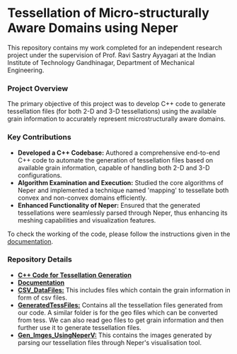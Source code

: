 # Tessellation of Micro-structurally Aware Domains using Neper

This repository contains my work completed for an independent research project under the supervision of Prof. Ravi Sastry Ayyagari at the Indian Institute of Technology Gandhinagar, Department of Mechanical Engineering.

### Project Overview
The primary objective of this project was to develop C++ code to generate tessellation files (for both 2-D and 3-D tessellations) using the available grain information to accurately represent microstructurally aware domains.

### Key Contributions
- **Developed a C++ Codebase:** Authored a comprehensive end-to-end C++ code to automate the generation of tessellation files based on available grain information, capable of handling both 2-D and 3-D configurations.
- **Algorithm Examination and Execution:** Studied the core algorithms of Neper and implemented a technique named 'mapping' to tessellate both convex and non-convex domains efficiently.
- **Enhanced Functionality of Neper:** Ensured that the generated tessellations were seamlessly parsed through Neper, thus enhancing its meshing capabilities and visualization features.


To check the working of the code, please follow the instructions given in the [documentation](https://github.com/someshps/Tessellations/blob/main/Documentation_sub.pdf). 

### Repository Details
- **[C++ Code for Tessellation Generation](https://github.com/someshps/Tessellations/tree/main/Codes)**
- **[Documentation](https://github.com/someshps/Tessellations/blob/main/Documentation_sub.pdf)**
- **[CSV_DataFiles:](https://github.com/someshps/Tessellations/tree/main/CSV_DataFiles)** This includes files which contain the grain information in form of csv files. 
- **[GeneratedTessFiles:](https://github.com/someshps/Tessellations/tree/main/GeneratedTessFiles)** Contains all the tessellation files generated from our code. A similar folder is for the geo files which can be converted from tess. We can also read geo files to get grain information and then further use it to generate tessellation files. 
- **[Gen_Imges_UsingNeperV:](https://github.com/someshps/Tessellations/tree/main/Gen_Imges_UsingNeperV)** This contains the images generated by parsing our tessellation files through Neper's visualisation tool. 
